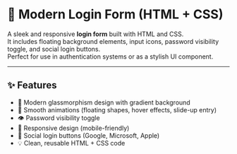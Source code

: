 # 🔐 Modern Login Form (HTML + CSS)

A sleek and responsive **login form** built with HTML and CSS.  
It includes floating background elements, input icons, password visibility toggle, and social login buttons.  
Perfect for use in authentication systems or as a stylish UI component.

---

## ✨ Features

- 🌟 Modern glassmorphism design with gradient background
- 🎨 Smooth animations (floating shapes, hover effects, slide-up entry)
- 👁️ Password visibility toggle
- 📱 Responsive design (mobile-friendly)
- 🔗 Social login buttons (Google, Microsoft, Apple)
- 💡 Clean, reusable HTML + CSS code
